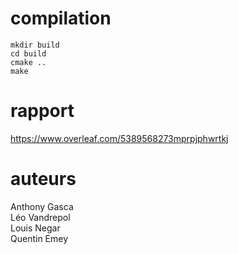 # compilation
```
mkdir build
cd build
cmake ..
make
```

# rapport 
https://www.overleaf.com/5389568273mprpjphwrtkj 

# auteurs
Anthony Gasca \
Léo Vandrepol \
Louis Negar \
Quentin Emey 
